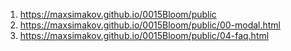 1. <https://maxsimakov.github.io/0015Bloom/public>
1. <https://maxsimakov.github.io/0015Bloom/public/00-modal.html>
1. <https://maxsimakov.github.io/0015Bloom/public/04-faq.html>